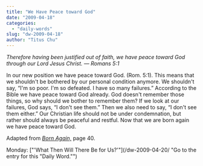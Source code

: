 ```yaml
---
title: "We Have Peace toward God"
date: "2009-04-18"
categories: 
  - "daily-words"
slug: "dw-2009-04-18"
author: "Titus Chu"
---
```


_Therefore having been justified out of faith, we have peace toward God through our Lord Jesus Christ._ _— Romans 5:1_

In our new position we have peace toward God. (Rom. 5:1). This means that we shouldn't be bothered by our personal condition anymore. We shouldn't say, “I'm so poor. I'm so defeated. I have so many failures.” According to the Bible we have peace toward God already. God doesn't remember those things, so why should we bother to remember them? If we look at our failures, God says, “I don't see them.” Then we also need to say, “I don't see them either.” Our Christian life should not be under condemnation, but rather should always be peaceful and restful. Now that we are born again we have peace toward God.

Adapted from _[Born Again,](/book-born-again/ "Go to the entry for this book")_ page 40.

Monday: ["'What Then Will There Be for Us?'"](/dw-2009-04-20/ "Go to the entry for this "Daily Word."")
